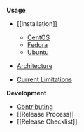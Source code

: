 **Usage**
* [[Installation]]
  * [CentOS](/clearcontainers/runtime/wiki/Installing-Clear-Containers-3.0-on-CentOS)
  * [Fedora](/clearcontainers/runtime/wiki/Installing-Clear-Containers-3.0-on-Fedora)
  * [Ubuntu](/clearcontainers/runtime/wiki/Installing-Clear-Containers-3.0-on-Ubuntu)

* [Architecture](/clearcontainers/runtime/blob/master/docs/architecture/architecture.md)

* [Current Limitations](/clearcontainers/runtime/wiki/Current-Limitations)

**Development**
* [Contributing](/clearcontainers/runtime/blob/master/CONTRIBUTING.md)
* [[Release Process]]
* [[Release Checklist]]
